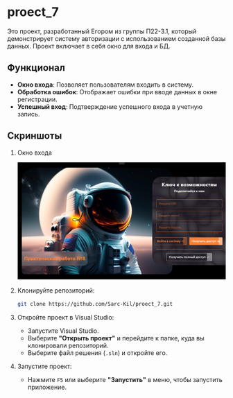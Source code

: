 # proect_7
Это проект, разработанный Егором из группы П22-3.1, который демонстрирует систему авторизации с использованием созданной базы данных. Проект включает в себя окно для входа и БД.

## Функционал

- **Окно входа**: Позволяет пользователям входить в систему.
- **Обработка ошибок**: Отображает ошибки при вводе данных в окне регистрации.
- **Успешный вход**: Подтверждение успешного входа в учетную запись.


## Скриншоты

1. Окно входа
   
   ![](https://github.com/Sarc-Kil/Proect_7/blob/master/screnchot/Снимок7.PNG)





1. Клонируйте репозиторий:
   ```bash
   git clone https://github.com/Sarc-Kil/proect_7.git
    ```
2. Откройте проект в Visual Studio:
   - Запустите Visual Studio.
   - Выберите **"Открыть проект"** и перейдите к папке, куда вы клонировали репозиторий.
   - Выберите файл решения (`.sln`) и откройте его.


6. Запустите проект:
   - Нажмите `F5` или выберите **"Запустить"** в меню, чтобы запустить приложение.
